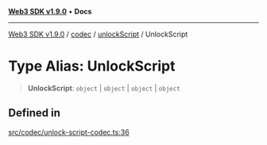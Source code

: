[**Web3 SDK v1.9.0**](../../../../../README.md) • **Docs**

***

[Web3 SDK v1.9.0](../../../../../globals.md) / [codec](../../../README.md) / [unlockScript](../README.md) / UnlockScript

# Type Alias: UnlockScript

> **UnlockScript**: `object` \| `object` \| `object` \| `object`

## Defined in

[src/codec/unlock-script-codec.ts:36](https://github.com/Mystic-Nayy/alephium-web3/blob/ee41f5e0e7d7fb0b155fe62f05b2ac03772895ca/packages/web3/src/codec/unlock-script-codec.ts#L36)
